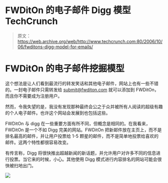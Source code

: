 # FWDitOn 的电子邮件 Digg 模型 TechCrunch

> 原文：<https://web.archive.org/web/http://www.techcrunch.com:80/2006/10/06/fwditons-digg-model-for-emails/>

# FWDitOn 的电子邮件挖掘模型

 [](https://web.archive.org/web/20220926120712/http://www.fwditon.com/) 这个想法是让人们看到最流行的转发笑话和其他电子邮件，网站上也有一些不错的。一封电子邮件只需转发给 submit@fwditon.com 就可以添加到 FWDitOn，而且你不需要成为注册用户。

然而，令我失望的是，我没有发现那种最终会公之于众并被所有人阅读的超级有趣的个人电子邮件。也许这个网站会发展到也包括这些。

FWDitOn 与 digg 在一些重要方面有所不同，但概念是相同的。在我看来，FWDitOn 是一个不如 Digg 完美的网站。FWDitOn 把新邮件放在主页上，而不是排名最高的邮件，并让用户投票给 1-5 颗星的邮件，而不是简单地投票给喜欢的邮件。这两个特性都很容易改变。

有传言称，Digg 将很快推出超越新闻的新话题，并允许用户对许多不同的信息进行投票。当它来的时候，小心。其他使用 Digg 模式进行内容排名的网站可能会很快被扫地出门。

![](img/c0632cd074a86580a356a42a8ab19b68.png)